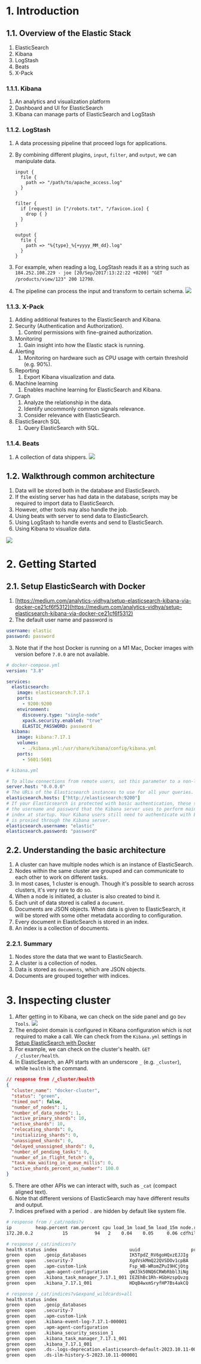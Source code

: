 # 1. Introduction

## 1.1. Overview of the Elastic Stack

1. ElasticSearch
2. Kibana
3. LogStash
4. Beats
5. X-Pack

### 1.1.1. Kibana

1. An analytics and visualization platform
2. Dashboard and UI for ElasticSearch
3. Kibana can manage parts of ElasticSearch and LogStash

### 1.1.2. LogStash

1. A data processing pipeline that proceed logs for applications.
2. By combining different plugins, `input`, `filter`, and `output`, we can manipulate data.

   ```
   input {
     file {
       path => "/path/to/apache_access.log"
     }
   }

   filter {
     if [request] in ["/robots.txt", "/favicon.ico] {
       drop { }
     }
   }

   output {
     file {
       path => "%{type}_%{+yyyy_MM_dd}.log"
     }
   }
   ```

3. For example, when reading a log, LogStash reads it as a string such as `184.252.108.229 - joe [20/Sep/2017:13:22:22 +0200] "GET /products/view/123" 200 12798`.
4. The pipeline can process the input and transform to certain schema.
   <img src="./imgs/3-logstash.png">

### 1.1.3. X-Pack

1. Adding additional features to the ElasticSearch and Kibana.
2. Security (Authentication and Authorization).
   1. Control permissions with fine-grained authorization.
3. Monitoring
   1. Gain insight into how the Elastic stack is running.
4. Alerting
   1. Monitoring on hardware such as CPU usage with certain threshold (e.g. 90%).
5. Reporting
   1. Export Kibana visualization and data.
6. Machine learning
   1. Enables machine learning for ElasticSearch and Kibana.
7. Graph
   1. Analyze the relationship in the data.
   2. Identify uncommonly common signals relevance.
   3. Consider relevance with ElasticSearch.
8. ElasticSearch SQL
   1. Query ElasticSearch with SQL.

### 1.1.4. Beats

1. A collection of data shippers.
   <img src="./imgs/3-beats.png">

## 1.2. Walkthrough common architecture

1. Data will be stored both in the database and ElasticSearch.
2. If the existing server has had data in the database, scripts may be required to import data to ElasticSearch.
3. However, other tools may also handle the job.
4. Using beats with server to send data to ElasticSearch.
5. Using LogStash to handle events and send to ElasticSearch.
6. Using Kibana to visualize data.

<img src="./imgs/4-common_architecture.png" >

# 2. Getting Started

## 2.1. Setup ElasticSearch with Docker

1. [https://medium.com/analytics-vidhya/setup-elasticsearch-kibana-via-docker-ce21cf6f5312](https://medium.com/analytics-vidhya/setup-elasticsearch-kibana-via-docker-ce21cf6f5312)
2. The default user name and password is

```yaml
username: elastic
password: password
```

3. Note that if the host Docker is running on a M1 Mac, Docker images with version before `7.0.0` are not available.

```yaml
# docker-compose.yml
version: "3.8"

services:
  elasticsearch:
    image: elasticsearch:7.17.1
    ports:
      - 9200:9200
    environment:
      discovery.type: "single-node"
      xpack.security.enabled: "true"
      ELASTIC_PASSWORD: password
  kibana:
    image: kibana:7.17.1
    volumes:
      - ./kibana.yml:/usr/share/kibana/config/kibana.yml
    ports:
      - 5601:5601
```

```yml
# kibana.yml

# To allow connections from remote users, set this parameter to a non-loopback address.
server.host: "0.0.0.0"
# The URLs of the Elasticsearch instances to use for all your queries.
elasticsearch.hosts: ["http://elasticsearch:9200"]
# If your Elasticsearch is protected with basic authentication, these settings provide
# the username and password that the Kibana server uses to perform maintenance on the Kibana
# index at startup. Your Kibana users still need to authenticate with Elasticsearch, which
# is proxied through the Kibana server.
elasticsearch.username: "elastic"
elasticsearch.password: "password"
```

## 2.2. Understanding the basic architecture

1. A cluster can have multiple nodes which is an instance of ElasticSearch.
2. Nodes within the same cluster are grouped and can communicate to each other to work on different tasks.
3. In most cases, 1 cluster is enough. Though it's possible to search across clusters, it's very rare to do so.
4. When a node is initiated, a cluster is also created to bind it.
5. Each unit of data stored is called a `document`.
6. Documents are JSON objects. When data is given to ElasticSearch, it will be stored with some other metadata according to configuration.
7. Every document in ElasticSearch is stored in an index.
8. An index is a collection of documents.

### 2.2.1. Summary

1. Nodes store the data that we want to ElasticSearch.
2. A cluster is a collection of nodes.
3. Data is stored as `documents`, which are JSON objects.
4. Documents are grouped together with indices.

# 3. Inspecting cluster

1. After getting in to Kibana, we can check on the side panel and go `Dev Tools`.
   <img src="./imgs/11-kibana_development_tool.png">
2. The endpoint domain is configured in Kibana configuration which is not required to make a call. We can check from the `Kibana.yml` settings in [Setup ElasticSearch with Docker](#21-setup-elasticsearch-with-docker)
3. For example, we can check on the cluster's health. `GET /_cluster/health`.
4. In ElasticSearch, an API starts with an underscore `_` (e.g. `_cluster`), while `health` is the command.

```json
// response from /_cluster/health
{
  "cluster_name": "docker-cluster",
  "status": "green",
  "timed_out": false,
  "number_of_nodes": 1,
  "number_of_data_nodes": 1,
  "active_primary_shards": 10,
  "active_shards": 10,
  "relocating_shards": 0,
  "initializing_shards": 0,
  "unassigned_shards": 0,
  "delayed_unassigned_shards": 0,
  "number_of_pending_tasks": 0,
  "number_of_in_flight_fetch": 0,
  "task_max_waiting_in_queue_millis": 0,
  "active_shards_percent_as_number": 100.0
}
```

5. There are other APIs we can interact with, such as `_cat` (compact aligned text).
6. Note that different versions of ElasticSearch may have different results and output.
7. Indices prefixed with a period `.` are hidden by default like system file.

```bash
# response from /_cat/nodes?v
ip         heap.percent ram.percent cpu load_1m load_5m load_15m node.role   master name
172.20.0.2           15          94   2    0.04    0.05     0.06 cdfhilmrstw *      5ca58ab5ef75
```

```bash
# response /_cat/indices?v
health status index                           uuid                   pri rep docs.count docs.deleted store.size pri.store.size
green  open   .geoip_databases                IK5TpdZ_RV6goHQxzEJJIg   1   0         42            0     40.4mb         40.4mb
green  open   .security-7                     XgdVskMmQ22QVSDOv1cpBA   1   0         53            0    226.8kb        226.8kb
green  open   .apm-custom-link                Fsp_WB-WRomZPuI9HCjOtg   1   0          0            0       226b           226b
green  open   .apm-agent-configuration        qWJ3k50NQ6CRWbRbbl3iNg   1   0          0            0       226b           226b
green  open   .kibana_task_manager_7.17.1_001 IEZEhBc1Rh-HGbHzspQvzg   1   0         18         3361    483.9kb        483.9kb
green  open   .kibana_7.17.1_001              HDqB4wxmSryfHP7Bs4akCQ   1   0         30           15      4.7mb          4.7mb
```

```bash
# response /_cat/indices?v&expand_wildcards=all
health status index                                                         uuid                   pri rep docs.count docs.deleted store.size pri.store.size
green  open   .geoip_databases                                              IK5TpdZ_RV6goHQxzEJJIg   1   0         42            0     40.4mb         40.4mb
green  open   .security-7                                                   XgdVskMmQ22QVSDOv1cpBA   1   0         53            0    226.8kb        226.8kb
green  open   .apm-custom-link                                              Fsp_WB-WRomZPuI9HCjOtg   1   0          0            0       226b           226b
green  open   .kibana-event-log-7.17.1-000001                               L9loky-HRB-z_2njbjh-Zw   1   0          1            0        6kb            6kb
green  open   .apm-agent-configuration                                      qWJ3k50NQ6CRWbRbbl3iNg   1   0          0            0       226b           226b
green  open   .kibana_security_session_1                                    FYbE0xVPSnOeSTVGJq_4uA   1   0          1            0        5kb            5kb
green  open   .kibana_task_manager_7.17.1_001                               IEZEhBc1Rh-HGbHzspQvzg   1   0         18         3390    516.2kb        516.2kb
green  open   .kibana_7.17.1_001                                            HDqB4wxmSryfHP7Bs4akCQ   1   0         30           17      4.8mb          4.8mb
green  open   .ds-.logs-deprecation.elasticsearch-default-2023.10.11-000001 r07lU-IARrSijIZ4luEpVg   1   0          1            0     10.4kb         10.4kb
green  open   .ds-ilm-history-5-2023.10.11-000001                           DsGvg8r3TASU0gL5KzmeUw   1   0          9            0     27.5kb         27.5kb
```
